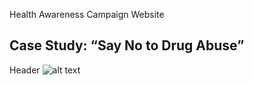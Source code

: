 Health Awareness Campaign Website
## Case Study: “Say No to Drug Abuse”
Header
![alt text](<img width="1901" height="76" alt="Image" src="https://github.com/user-attachments/assets/5b5e15c5-bb18-4af5-a86a-a82335aa6464" />
)
